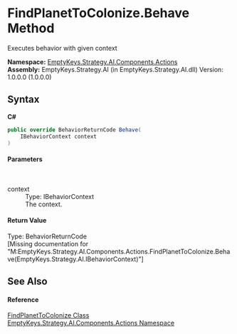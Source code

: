 # FindPlanetToColonize.Behave Method 
 

Executes behavior with given context

**Namespace:**&nbsp;<a href="N_EmptyKeys_Strategy_AI_Components_Actions">EmptyKeys.Strategy.AI.Components.Actions</a><br />**Assembly:**&nbsp;EmptyKeys.Strategy.AI (in EmptyKeys.Strategy.AI.dll) Version: 1.0.0.0 (1.0.0.0)

## Syntax

**C#**<br />
``` C#
public override BehaviorReturnCode Behave(
	IBehaviorContext context
)
```


#### Parameters
&nbsp;<dl><dt>context</dt><dd>Type: IBehaviorContext<br />The context.</dd></dl>

#### Return Value
Type: BehaviorReturnCode<br />\[Missing <returns> documentation for "M:EmptyKeys.Strategy.AI.Components.Actions.FindPlanetToColonize.Behave(EmptyKeys.Strategy.AI.IBehaviorContext)"\]

## See Also


#### Reference
<a href="T_EmptyKeys_Strategy_AI_Components_Actions_FindPlanetToColonize">FindPlanetToColonize Class</a><br /><a href="N_EmptyKeys_Strategy_AI_Components_Actions">EmptyKeys.Strategy.AI.Components.Actions Namespace</a><br />
